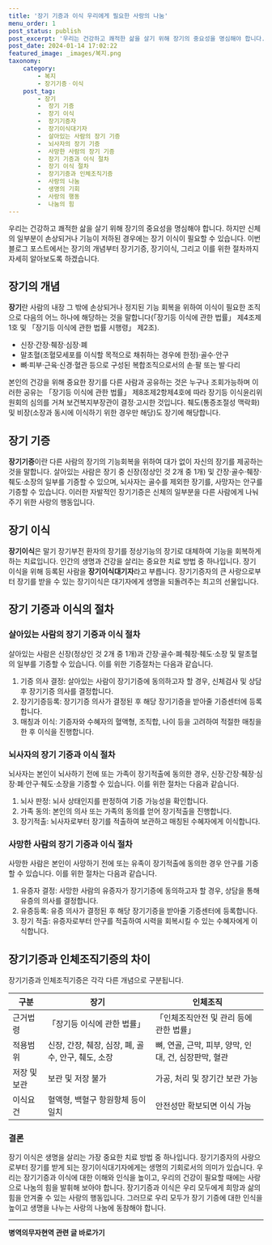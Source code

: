 ```yaml
---
title: '장기 기증과 이식 우리에게 필요한 사랑의 나눔'
menu_order: 1
post_status: publish
post_excerpt: '우리는 건강하고 쾌적한 삶을 살기 위해 장기의 중요성을 명심해야 합니다. 하지만 신체의 일부분이 손상되거나 기능이 저하된 경우에는 장기 이식이 필요할 수 있습니다. 이번 블로그 포스트에서는 장기의 개념부터 장기기증, 장기이식, 그리고 이를 위한 절차까지 자세히 알아보도록 하겠습니다.'
post_date: 2024-01-14 17:02:22
featured_image: _images/복지.png
taxonomy:
    category:
        - 복지
        - 장기기증ㆍ이식
    post_tag:
        - 장기
        -  장기 기증
        -  장기 이식
        -  장기기증자
        -  장기이식대기자
        -  살아있는 사람의 장기 기증
        -  뇌사자의 장기 기증
        -  사망한 사람의 장기 기증
        -  장기 기증과 이식 절차
        -  장기 이식 절차
        -  장기기증과 인체조직기증
        -  사랑의 나눔
        -  생명의 기회
        -  사랑의 행동
        -  나눔의 힘
---
```




우리는 건강하고 쾌적한 삶을 살기 위해 장기의 중요성을 명심해야 합니다. 하지만 신체의 일부분이 손상되거나 기능이 저하된 경우에는 장기 이식이 필요할 수 있습니다. 이번 블로그 포스트에서는 장기의 개념부터 장기기증, 장기이식, 그리고 이를 위한 절차까지 자세히 알아보도록 하겠습니다.

## 장기의 개념
**장기**란 사람의 내장 그 밖에 손상되거나 정지된 기능 회복을 위하여 이식이 필요한 조직으로 다음의 어느 하나에 해당하는 것을 말합니다(「장기등 이식에 관한 법률」 제4조제1호 및 「장기등 이식에 관한 법률 시행령」 제2조).

- 신장·간장·췌장·심장·폐
- 말초혈(조혈모세포를 이식할 목적으로 채취하는 경우에 한정)·골수·안구
- 뼈·피부·근육·신경·혈관 등으로 구성된 복합조직으로서의 손·팔 또는 발·다리

본인의 건강을 위해 중요한 장기를 다른 사람과 공유하는 것은 누구나 조회가능하며 이러한 공유는 「장기등 이식에 관한 법률」 제8조제2항제4호에 따라 장기등 이식윤리위원회의 심의를 거쳐 보건복지부장관이 결정·고시한 것입니다. 췌도(통증조절성 맥락화) 및 비장(소장과 동시에 이식하기 위한 경우만 해당)도 장기에 해당합니다.

## 장기 기증
**장기기증**이란 다른 사람의 장기의 기능회복을 위하여 대가 없이 자신의 장기를 제공하는 것을 말합니다. 살아있는 사람은 장기 중 신장(정상인 것 2개 중 1개) 및 간장·골수·췌장·췌도·소장의 일부를 기증할 수 있으며, 뇌사자는 골수를 제외한 장기를, 사망자는 안구를 기증할 수 있습니다. 이러한 자발적인 장기기증은 신체의 일부분을 다른 사람에게 나눠주기 위한 사랑의 행동입니다.

## 장기 이식
**장기이식**은 말기 장기부전 환자의 장기를 정상기능의 장기로 대체하여 기능을 회복하게 하는 치료입니다. 인간의 생명과 건강을 살리는 중요한 치료 방법 중 하나입니다. 장기 이식을 위해 등록된 사람을 **장기이식대기자**라고 부릅니다. 장기기증자의 큰 사랑으로부터 장기를 받을 수 있는 장기이식은 대기자에게 생명을 되돌려주는 최고의 선물입니다.

## 장기 기증과 이식의 절차
### 살아있는 사람의 장기 기증과 이식 절차
살아있는 사람은 신장(정상인 것 2개 중 1개)과 간장·골수·폐·췌장·췌도·소장 및 말초혈의 일부를 기증할 수 있습니다. 이를 위한 기증절차는 다음과 같습니다.

1. 기증 의사 결정: 살아있는 사람이 장기기증에 동의하고자 할 경우, 신체검사 및 상담 후 장기기증 의사를 결정합니다.
2. 장기기증등록: 장기기증 의사가 결정된 후 해당 장기기증을 받아줄 기증센터에 등록합니다.
3. 매칭과 이식: 기증자와 수혜자의 혈액형, 조직합, 나이 등을 고려하여 적절한 매칭을 한 후 이식을 진행합니다.

### 뇌사자의 장기 기증과 이식 절차
뇌사자는 본인이 뇌사하기 전에 또는 가족이 장기적출에 동의한 경우, 신장·간장·췌장·심장·폐·안구·췌도·소장을 기증할 수 있습니다. 이를 위한 절차는 다음과 같습니다.

1. 뇌사 판정: 뇌사 상태인지를 판정하여 기증 가능성을 확인합니다.
2. 가족 동의: 본인의 의사 또는 가족의 동의를 얻어 장기적출을 진행합니다.
3. 장기적출: 뇌사자로부터 장기를 적출하여 보관하고 매칭된 수혜자에게 이식합니다.

### 사망한 사람의 장기 기증과 이식 절차
사망한 사람은 본인이 사망하기 전에 또는 유족이 장기적출에 동의한 경우 안구를 기증할 수 있습니다. 이를 위한 절차는 다음과 같습니다.

1. 유증자 결정: 사망한 사람의 유증자가 장기기증에 동의하고자 할 경우, 상담을 통해 유증의 의사를 결정합니다.
2. 유증등록: 유증 의사가 결정된 후 해당 장기기증을 받아줄 기증센터에 등록합니다.
3. 장기 적출: 유증자로부터 안구를 적출하여 시력을 회복시킬 수 있는 수혜자에게 이식합니다.

## 장기기증과 인체조직기증의 차이
장기기증과 인체조직기증은 각각 다른 개념으로 구분됩니다.

| 구분       | 장기                                                         | 인체조직                                                         |
| ---------- | ------------------------------------------------------------ | ---------------------------------------------------------------- |
| 근거법령   | 「장기등 이식에 관한 법률」                                 | 「인체조직안전 및 관리 등에 관한 법률」                           |
| 적용범위   | 신장, 간장, 췌장, 심장, 폐, 골수, 안구, 췌도, 소장           | 뼈, 연골, 근막, 피부, 양막, 인대, 건, 심장판막, 혈관            |
| 저장 및 보관 | 보관 및 저장 불가                                              | 가공, 처리 및 장기간 보관 가능                                 |
| 이식요건   | 혈액형, 백혈구 항원항체 등이 일치                             | 안전성만 확보되면 이식 가능                                     |

### 결론
장기 이식은 생명을 살리는 가장 중요한 치료 방법 중 하나입니다. 장기기증자의 사랑으로부터 장기를 받게 되는 장기이식대기자에게는 생명의 기회로서의 의미가 있습니다. 우리는 장기기증과 이식에 대한 이해와 인식을 높이고, 우리의 건강이 필요할 때에는 사랑으로 나눔의 힘을 발휘해 보아야 합니다. 장기기증과 이식은 우리 모두에게 희망과 삶의 힘을 안겨줄 수 있는 사랑의 행동입니다. 그러므로 우리 모두가 장기 기증에 대한 인식을 높이고 생명을 나누는 사랑의 나눔에 동참해야 합니다.
<!-- wp:separator -->
<hr class="wp-block-separator has-alpha-channel-opacity"/>
<!-- /wp:separator -->

<!-- wp:group {"backgroundColor":"base","layout":{"type":"constrained"}} -->
<div class="wp-block-group has-base-background-color has-background"><!-- wp:paragraph {"align":"center","fontSize":"medium"} -->
<p class="has-text-align-center has-large-font-size"><strong>병역의무자현역 관련 글 바로가기</strong></p>
<!-- /wp:paragraph -->


<!-- wp:latest-posts
{"categories":[{"id":9912,"count":19,"description":"","link":"https://uknowlaw.com/category/%eb%b3%91%ec%97%ad%ec%9d%98%eb%ac%b4%ec%9e%90%ed%98%84%ec%97%ad/","name":"병역의무자현역","slug":"병역의무자현역","taxonomy":"category","parent":0,"meta":[],"_links":{"self":[{"href":"https://uknowlaw.com/wp-json/wp/v2/categories/9912"}],"collection":[{"href":"https://uknowlaw.com/wp-json/wp/v2/categories"}],"about":[{"href":"https://uknowlaw.com/wp-json/wp/v2/taxonomies/category"}],"wp:post_type":[{"href":"https://uknowlaw.com/wp-json/wp/v2/posts?categories=9912"}],"curies":[{"name":"wp","href":"https://api.w.org/{rel}","templated":true}]}}],"postsToShow":100,"excerptLength":28,"postLayout":"grid","columns":2,"featuredImageAlign":"left","featuredImageSizeSlug":"large","fontSize":"small"} /--></div>
<!-- /wp:group -->